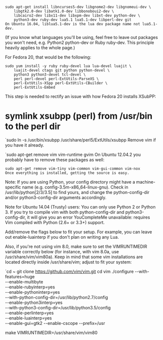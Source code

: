     sudo apt-get install libncurses5-dev libgnome2-dev libgnomeui-dev \
        libgtk2.0-dev libatk1.0-dev libbonoboui2-dev \
        libcairo2-dev libx11-dev libxpm-dev libxt-dev python-dev \
        python3-dev ruby-dev lua5.1 lua5.1-dev libperl-dev git
    On Ubuntu 16.04, liblua5.1-dev is the lua dev package name not lua5.1-dev.

(If you know what languages you'll be using, feel free to leave out packages you won't need, e.g. Python2 python-dev or Ruby ruby-dev. This principle heavily applies to the whole page.)

For Fedora 20, that would be the following:

    sudo yum install -y ruby ruby-devel lua lua-devel luajit \
        luajit-devel ctags git python python-devel \
        python3 python3-devel tcl-devel \
        perl perl-devel perl-ExtUtils-ParseXS \
        perl-ExtUtils-XSpp perl-ExtUtils-CBuilder \
        perl-ExtUtils-Embed
This step is needed to rectify an issue with how Fedora 20 installs XSubPP:

# symlink xsubpp (perl) from /usr/bin to the perl dir
`sudo ln -s /usr/bin/xsubpp /usr/share/perl5/ExtUtils/xsubpp 
Remove vim if you have it already.

`sudo apt-get remove vim vim-runtime gvim
On Ubuntu 12.04.2 you probably have to remove these packages as well:

    sudo apt-get remove vim-tiny vim-common vim-gui-common vim-nox
    Once everything is installed, getting the source is easy.

Note: If you are using Python, your config directory might have a machine-specific name (e.g. config-3.5m-x86_64-linux-gnu). Check in /usr/lib/python[2/3/3.5] to find yours, and change the python-config-dir and/or python3-config-dir arguments accordingly.

Note for Ubuntu 14.04 (Trusty) users: You can only use Python 2 or Python 3. If you try to compile vim with both python-config-dir and python3-config-dir, it will give you an error YouCompleteMe unavailable: requires Vim compiled with Python (2.6+ or 3.3+) support.

Add/remove the flags below to fit your setup. For example, you can leave out enable-luainterp if you don't plan on writing any Lua.

Also, if you're not using vim 8.0, make sure to set the VIMRUNTIMEDIR variable correctly below (for instance, with vim 8.0a, use /usr/share/vim/vim80a). Keep in mind that some vim installations are located directly inside /usr/share/vim; adjust to fit your system:

`cd ~
git clone https://github.com/vim/vim.git
cd vim
./configure --with-features=huge \
            --enable-multibyte \
            --enable-rubyinterp=yes \
            --enable-pythoninterp=yes \
            --with-python-config-dir=/usr/lib/python2.7/config \
            --enable-python3interp=yes \
            --with-python3-config-dir=/usr/lib/python3.5/config \
            --enable-perlinterp=yes \
            --enable-luainterp=yes \
            --enable-gui=gtk2 --enable-cscope --prefix=/usr

make VIMRUNTIMEDIR=/usr/share/vim/vim80
